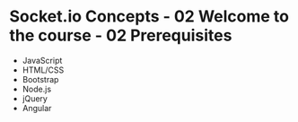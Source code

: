 # Socket.io Concepts - 02 Welcome to the course - 02 Prerequisites

- JavaScript
- HTML/CSS
- Bootstrap
- Node.js
- jQuery
- Angular